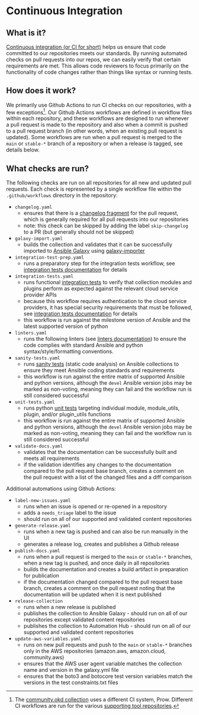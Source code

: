 # Continuous Integration

## What is it?

[Continuous integration (or CI for short)](https://en.wikipedia.org/wiki/Continuous_integration) helps us ensure that code committed to our repositories meets our standards. By running automated checks on pull requests into our repos, we can easily verify that certain requirements are met. This allows code reviewers to focus primarily on the functionality of code changes rather than things like syntax or running tests.

## How does it work?

We primarily use Github Actions to run CI checks on our repositories, with a few exceptions[^1]. Our Github Actions workflows are defined in workflow files within each repository, and these workflows are designed to run whenever a pull request is made to the repository and also when a commit is pushed to a pull request branch (in other words, when an existing pull request is updated). Some workflows are run when a pull request is merged to the `main` or `stable-*` branch of a repository or when a release is tagged, see details below.

## What checks are run?

The following checks are run on all repositories for all new and updated pull requests. Each check is represented by a single workflow file within the `.github/workflows` directory in the repository:

- `changelog.yaml`
  - ensures that there is a [changelog fragment](https://docs.ansible.com/ansible/latest/community/development_process.html#creating-changelog-fragments) for the pull request, which is generally required for all pull requests into our repositories
  - note: this check can be skipped by adding the label `skip-changelog` to a PR (but generally should not be skipped)
- `galaxy-import.yaml`
  - builds the collection and validates that it can be successfully imported to [Ansible Galaxy](https://galaxy.ansible.com/) using [galaxy-importer](https://github.com/ansible/galaxy-importer)
- `integration-test-prep.yaml`
  - runs a preparatory step for the integration tests workflow, see [integration tests documentation](https://github.com/ansible-collections/cloud-content-handbook/blob/main/CI/integration-tests.md) for details
- `integration-tests.yaml`
  - runs functional [integration tests](https://docs.ansible.com/ansible/latest/dev_guide/testing_integration.html#testing-integration) to verify that collection modules and plugins perform as expected against the relevant cloud service provider APIs
  - because this workflow requires authentication to the cloud service providers, it has special security requirements that must be followed, see [integration tests documentation](https://github.com/ansible-collections/cloud-content-handbook/blob/main/CI/integration-tests.md) for details
  - this workflow is run against the milestone version of Ansible and the latest supported version of python
- `linters.yaml`
  - runs the following linters (see [linters documentation](https://github.com/ansible-collections/cloud-content-handbook/blob/main/CI/linters.md)) to ensure the code complies with standard Ansible and python syntax/style/formatting conventions.
- `sanity-tests.yaml`
  - runs [sanity tests](https://docs.ansible.com/ansible/latest/dev_guide/testing_sanity.html#testing-sanity) (static code analysis) on Ansible collections to ensure they meet Ansible coding standards and requirements
  - this workflow is run against the entire matrix of supported Ansible and python versions, although the `devel` Ansible version jobs may be marked as non-voting, meaning they can fail and the workflow run is still considered successful
- `unit-tests.yaml`
  - runs python [unit tests](https://docs.ansible.com/ansible/latest/dev_guide/testing_units.html#testing-units) targeting individual module, module_utils, plugin, and/or plugin_utils functions
  - this workflow is run against the entire matrix of supported Ansible and python versions, although the `devel` Ansible version jobs may be marked as non-voting, meaning they can fail and the workflow run is still considered successful
- `validate-docs.yaml`
  - validates that the documentation can be successfully built and meets all requirements
  - if the validation identifies any changes to the documentation compared to the pull request base branch, creates a comment on the pull request with a list of the changed files and a diff comparison

Additional automations using Github Actions:

- `label-new-issues.yaml`
  - runs when an issue is opened or re-opened in a repository
  - adds a `needs_triage` label to the issue
  - should run on all of our supported and validated content repositories
- `generate-release.yaml`
  - runs when a new tag is pushed and can also be run manually in the UI
  - generates a release log, creates and publishes a Github release
- `publish-docs.yaml`
  - runs when a pull request is merged to the `main` or `stable-*` branches, when a new tag is pushed, and once daily in all repositories
  - builds the documentation and creates a build artifact in preparation for publication
  - if the documentation changed compared to the pull request base branch, creates a comment on the pull request noting that the documentation will be updated when it is next published
- `release-collection`
  - runs when a new release is published
  - publishes the collection to Ansible Galaxy - should run on all of our repositories except validated content repositories
  - publishes the collection to Automation Hub - should run on all of our supported and validated content repositories
- `update-aws-variables.yaml`
  - runs on new pull requests and push to the `main` or `stable-*` branches only in the AWS repositories (amazon.aws, amazon.cloud, community.aws)
  - ensures that the AWS user agent variable matches the collection name and version in the galaxy.yml file
  - ensures that the boto3 and botocore test version variables match the versions in the test constraints.txt files

[^1]: The [community.okd collection](https://github.com/ansible-collections/community.okd) uses a different CI system, Prow. Different CI workflows are run for the various [supporting tool repositories](https://github.com/ansible-collections/cloud-content-handbook/blob/main/collections-overview.md#supporting-tools).
